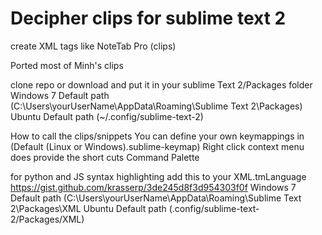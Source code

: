 Decipher clips for sublime text 2
=======

create XML tags like NoteTab Pro (clips)

Ported most of Minh's clips

clone repo or download and put it in your sublime Text 2/Packages folder
Windows 7 Default path (C:\Users\yourUserName\AppData\Roaming\Sublime Text 2\Packages)
Ubuntu Default path (~/.config/sublime-text-2)

How to call the clips/snippets
You can define your own keymappings in (Default (Linux or Windows).sublime-keymap)
Right click context menu does provide the short cuts
Command Palette 

for python and JS syntax highlighting add this to your XML.tmLanguage
https://gist.github.com/krasserp/3de245d8f3d954303f0f
Windows 7 Default path (C:\Users\yourUserName\AppData\Roaming\Sublime Text 2\Packages\XML
Ubuntu Default path (.config/sublime-text-2/Packages/XML)


